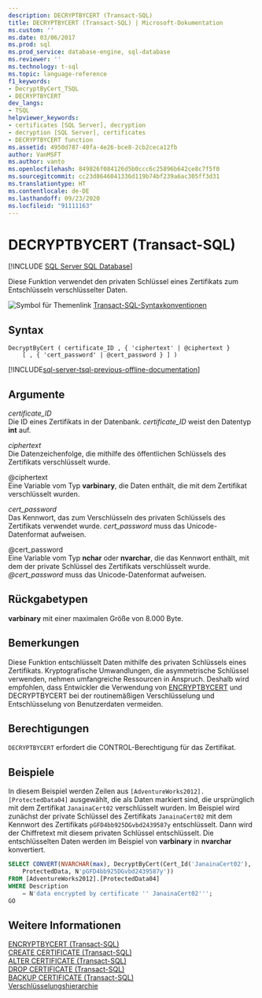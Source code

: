```yaml
---
description: DECRYPTBYCERT (Transact-SQL)
title: DECRYPTBYCERT (Transact-SQL) | Microsoft-Dokumentation
ms.custom: ''
ms.date: 03/06/2017
ms.prod: sql
ms.prod_service: database-engine, sql-database
ms.reviewer: ''
ms.technology: t-sql
ms.topic: language-reference
f1_keywords:
- DecryptByCert_TSQL
- DECRYPTBYCERT
dev_langs:
- TSQL
helpviewer_keywords:
- certificates [SQL Server], decryption
- decryption [SQL Server], certificates
- DECRYPTBYCERT function
ms.assetid: 4950d787-40fa-4e26-bce8-2cb2ceca12fb
author: VanMSFT
ms.author: vanto
ms.openlocfilehash: 849826f084126d5b0ccc6c25896b642ce8c7f5f0
ms.sourcegitcommit: cc23d8646041336d119b74bf239a6ac305ff3d31
ms.translationtype: HT
ms.contentlocale: de-DE
ms.lasthandoff: 09/23/2020
ms.locfileid: "91111163"
---
```

# <a name="decryptbycert-transact-sql"></a>DECRYPTBYCERT (Transact-SQL)
[!INCLUDE [SQL Server SQL Database](../../includes/applies-to-version/sql-asdb.md)]

Diese Funktion verwendet den privaten Schlüssel eines Zertifikats zum Entschlüsseln verschlüsselter Daten.  
  
 ![Symbol für Themenlink](../../database-engine/configure-windows/media/topic-link.gif "Symbol für Themenlink") [Transact-SQL-Syntaxkonventionen](../../t-sql/language-elements/transact-sql-syntax-conventions-transact-sql.md)  
  
## <a name="syntax"></a>Syntax  
  
```syntaxsql
DecryptByCert ( certificate_ID , { 'ciphertext' | @ciphertext }   
    [ , { 'cert_password' | @cert_password } ] )  
```  
  
[!INCLUDE[sql-server-tsql-previous-offline-documentation](../../includes/sql-server-tsql-previous-offline-documentation.md)]

## <a name="arguments"></a>Argumente
 *certificate_ID*  
Die ID eines Zertifikats in der Datenbank. *certificate_ID* weist den Datentyp **int** auf.  
  
 *ciphertext*  
Die Datenzeichenfolge, die mithilfe des öffentlichen Schlüssels des Zertifikats verschlüsselt wurde.  
  
 @ciphertext  
Eine Variable vom Typ **varbinary**, die Daten enthält, die mit dem Zertifikat verschlüsselt wurden.  
  
 *cert_password*  
Das Kennwort, das zum Verschlüsseln des privaten Schlüssels des Zertifikats verwendet wurde. *cert_password* muss das Unicode-Datenformat aufweisen.  
  
 @cert_password  
Eine Variable vom Typ **nchar** oder **nvarchar**, die das Kennwort enthält, mit dem der private Schlüssel des Zertifikats verschlüsselt wurde. *\@cert_password* muss das Unicode-Datenformat aufweisen.  

## <a name="return-types"></a>Rückgabetypen  
**varbinary** mit einer maximalen Größe von 8.000 Byte.  
  
## <a name="remarks"></a>Bemerkungen  
Diese Funktion entschlüsselt Daten mithilfe des privaten Schlüssels eines Zertifikats. Kryptografische Umwandlungen, die asymmetrische Schlüssel verwenden, nehmen umfangreiche Ressourcen in Anspruch. Deshalb wird empfohlen, dass Entwickler die Verwendung von [ENCRYPTBYCERT](./encryptbycert-transact-sql.md) und DECRYPTBYCERT bei der routinemäßigen Verschlüsselung und Entschlüsselung von Benutzerdaten vermeiden.  

## <a name="permissions"></a>Berechtigungen  
`DECRYPTBYCERT` erfordert die CONTROL-Berechtigung für das Zertifikat.  
  
## <a name="examples"></a>Beispiele  
In diesem Beispiel werden Zeilen aus `[AdventureWorks2012].[ProtectedData04]` ausgewählt, die als Daten markiert sind, die ursprünglich mit dem Zertifikat `JanainaCert02` verschlüsselt wurden. Im Beispiel wird zunächst der private Schlüssel des Zertifikats `JanainaCert02` mit dem Kennwort des Zertifikats `pGFD4bb925DGvbd2439587y` entschlüsselt. Dann wird der Chiffretext mit diesem privaten Schlüssel entschlüsselt. Die entschlüsselten Daten werden im Beispiel von **varbinary** in **nvarchar** konvertiert.  

```sql  
SELECT CONVERT(NVARCHAR(max), DecryptByCert(Cert_Id('JanainaCert02'),  
    ProtectedData, N'pGFD4bb925DGvbd2439587y'))  
FROM [AdventureWorks2012].[ProtectedData04]   
WHERE Description   
    = N'data encrypted by certificate '' JanainaCert02''';  
GO  
```  
  
## <a name="see-also"></a>Weitere Informationen  
 [ENCRYPTBYCERT &#40;Transact-SQL&#41;](../../t-sql/functions/encryptbycert-transact-sql.md)   
 [CREATE CERTIFICATE &#40;Transact-SQL&#41;](../../t-sql/statements/create-certificate-transact-sql.md)   
 [ALTER CERTIFICATE &#40;Transact-SQL&#41;](../../t-sql/statements/alter-certificate-transact-sql.md)   
 [DROP CERTIFICATE &#40;Transact-SQL&#41;](../../t-sql/statements/drop-certificate-transact-sql.md)   
 [BACKUP CERTIFICATE &#40;Transact-SQL&#41;](../../t-sql/statements/backup-certificate-transact-sql.md)   
 [Verschlüsselungshierarchie](../../relational-databases/security/encryption/encryption-hierarchy.md)  
  
  
